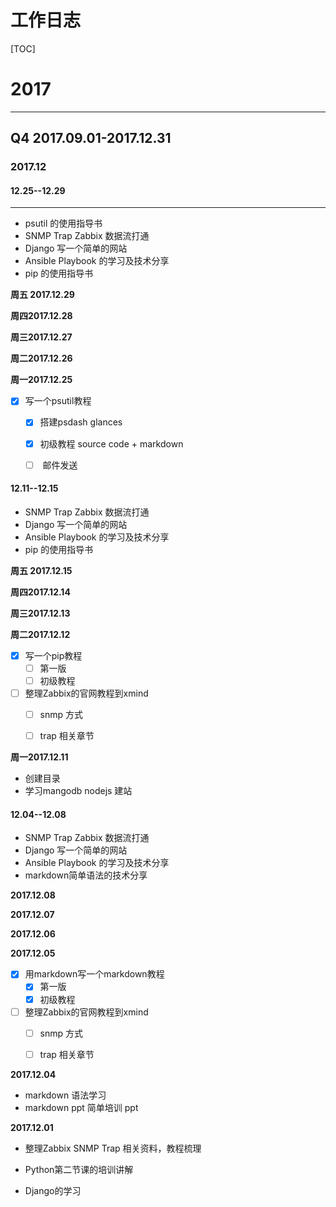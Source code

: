 # 工作日志

[TOC]

# 2017
---
## Q4 2017.09.01-2017.12.31

### 2017.12  

#### **12.25--12.29**
---
* psutil 的使用指导书
* SNMP Trap Zabbix 数据流打通
* Django 写一个简单的网站
* Ansible Playbook 的学习及技术分享
* pip 的使用指导书

**周五 2017.12.29**

**周四2017.12.28**

**周三2017.12.27**

**周二2017.12.26**

**周一2017.12.25**

* [x] 写一个psutil教程
  * [x] 搭建psdash glances
  * [x]  初级教程 source code + markdown
  * [ ]  邮件发送 




#### 12.11--12.15
* SNMP Trap Zabbix 数据流打通
* Django 写一个简单的网站
* Ansible Playbook 的学习及技术分享
* pip 的使用指导书

**周五 2017.12.15**



**周四2017.12.14**



**周三2017.12.13**



**周二2017.12.12**

* [x] 写一个pip教程
  *  [ ] 第一版
  * [ ]  初级教程

* [ ] 整理Zabbix的官网教程到xmind
  * [ ] snmp 方式
  * [ ]  trap 相关章节



**周一2017.12.11**

* 创建目录
* 学习mangodb nodejs 建站






#### 12.04--12.08
* SNMP Trap Zabbix 数据流打通
* Django 写一个简单的网站
* Ansible Playbook 的学习及技术分享
* markdown简单语法的技术分享

**2017.12.08**



**2017.12.07**



**2017.12.06**



**2017.12.05**

* [x] 用markdown写一个markdown教程
  *  [x] 第一版
  * [x]  初级教程

* [ ] 整理Zabbix的官网教程到xmind
  *  [ ] snmp 方式
  * [ ]  trap 相关章节



**2017.12.04**

* markdown 语法学习
* markdown ppt 简单培训 ppt





**2017.12.01**

* 整理Zabbix SNMP Trap 相关资料，教程梳理

* Python第二节课的培训讲解

* Django的学习 
